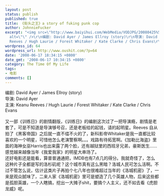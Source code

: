 ```yaml
---
layout: post
status: publish
published: true
title: 《街头之王》a story of fuking punk cop
author: JohnnieFucker
excerpt: "<img src=\"http://www.baiyihui.com/WebMedia/VODJPG/20080425%5F07281020080425111722.jpg\"
  alt=\"\" />\r\n编剧: David Ayer / James Ellroy (story)\r\n导演: David Ayer\r\n主演: Keanu
  Reeves / Hugh Laurie / Forest Whitaker / Kate Clarke / Chris Evans\r\n"
wordpress_id: 64
wordpress_url: http://www.oushit.com/?p=64
date: '2008-06-17 18:34:15 +0800'
date_gmt: '2008-06-17 10:34:15 +0800'
category: The Time Of My Life
tags:
- 电影
comments: []
---
```

<p><img src="http://www.baiyihui.com/WebMedia/VODJPG/20080425%5F07281020080425111722.jpg" alt="" /><br />
编剧: David Ayer / James Ellroy (story)<br />
导演: David Ayer<br />
主演: Keanu Reeves / Hugh Laurie / Forest Whitaker / Kate Clarke / Chris Evans<br />
<!--break--><a id="more-64"></a><br />
又一部《训练日》的剧情翻版，《训练日》的编剧这次过了一把导演瘾，剧情是老套了，可是不知道是导演够号召，还是老板给的起钱，请的起明星。Reeves 自从拍了《黑客帝国》之后就一直不缊不火的了，新科影帝Whitaker是我一直都比较喜欢的一个明星，可惜他怎么老演警察啊。。。戏路有待拓宽啊。《加勒比海盗》里面的海神女巫Harris也出来露了两个脸，还有越狱里的西班牙兄弟，豪斯医生......感觉越来越像当年《我爱我家》的明星大串场了。<br />
还好电影还是能看，算普普通通把，IMDB也有7点几的得分。我就奇怪了，怎么这种片子全都是写的洛杉矶呢？这个城市真有这么黑暗？洛城人民可怎么活啊。不过不管怎么说，估计这类片子再拍个七八年也很难超过当年的《洛城机密》了，一来是观众腻味了，二来人家《洛城机密》里可是塑造了几个英雄人物，后来这些都是孤胆英雄，一个人瞎搞，挖出一大摊子shit，要搞个人主义，还不如去看《虎胆龙威》呢。</p>
